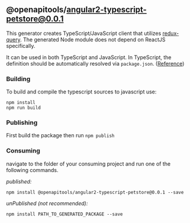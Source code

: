 ## @openapitools/angular2-typescript-petstore@0.0.1

This generator creates TypeScript/JavaScript client that utilizes [redux-query](https://amplitude.github.io/redux-query/).
The generated Node module does not depend on ReactJS specifically.

It can be used in both TypeScript and JavaScript. In TypeScript, the definition should be automatically resolved via `package.json`. ([Reference](http://www.typescriptlang.org/docs/handbook/typings-for-npm-packages.html))

### Building

To build and compile the typescript sources to javascript use:
```
npm install
npm run build
```

### Publishing

First build the package then run ```npm publish```

### Consuming

navigate to the folder of your consuming project and run one of the following commands.

_published:_

```
npm install @openapitools/angular2-typescript-petstore@0.0.1 --save
```

_unPublished (not recommended):_

```
npm install PATH_TO_GENERATED_PACKAGE --save
